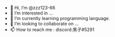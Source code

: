 - 👋 Hi, I’m @zzz123-66
- 👀 I’m interested in ...
- 🌱 I’m currently learning programming language.
- 💞️ I’m looking to collaborate on ...
- 📫 How to reach me : 
discord:黑子#5291

<!---
zzz123-66/zzz123-66 is a ✨ special ✨ repository because its `README.md` (this file) appears on your GitHub profile.
You can click the Preview link to take a look at your changes.
--->
